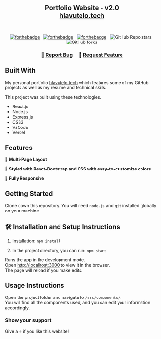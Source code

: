 <h2 align="center">
  Portfolio Website - v2.0<br/>
  <a href="https://hlavutelo.vercel.app/" target="_blank">hlavutelo.tech</a>
</h2>
<div align="center">
  
</div>

<div align="center">
 
</div>

<br/>

<center>

[![forthebadge](https://forthebadge.com/images/badges/built-with-love.svg)](https://forthebadge.com) &nbsp;
[![forthebadge](https://forthebadge.com/images/badges/made-with-javascript.svg)](https://forthebadge.com) &nbsp;
[![forthebadge](https://forthebadge.com/images/badges/open-source.svg)](https://forthebadge.com) &nbsp;
![GitHub Repo stars](https://img.shields.io/github/stars/hlavutelo/Portfolio?color=red&logo=github&style=for-the-badge) &nbsp;
![GitHub forks](https://img.shields.io/github/forks/hlavutelo/Portfolio?color=red&logo=github&style=for-the-badge)

</center>

<h3 align="center">
    🔹
    <a href="https://github.com/hlavutelo/Portfolio/issues">Report Bug</a> &nbsp; &nbsp;
    🔹
    <a href="https://github.com/hlavutelo/Portfolio/issues">Request Feature</a>
</h3>


## Built With

My personal portfolio <a href="https://hlavutelo.vercel.app/" target="_blank">hlavutelo.tech</a> which features some of my GitHub projects as well as my resume and technical skills.<br/>

This project was built using these technologies.

- React.js
- Node.js
- Express.js
- CSS3
- VsCode
- Vercel

## Features

**📖 Multi-Page Layout**  

**🎨 Styled with React-Bootstrap and CSS with easy-to-customize colors**  

**📱 Fully Responsive**  

## Getting Started

Clone down this repository. You will need `node.js` and `git` installed globally on your machine.

## 🛠 Installation and Setup Instructions

1. Installation: `npm install`

2. In the project directory, you can run: `npm start`

Runs the app in the development mode.\
Open [http://localhost:3000](http://localhost:3000) to view it in the browser.  
The page will reload if you make edits.

## Usage Instructions

Open the project folder and navigate to `/src/components/`. <br/>
You will find all the components used, and you can edit your information accordingly.

### Show your support

Give a ⭐ if you like this website!

